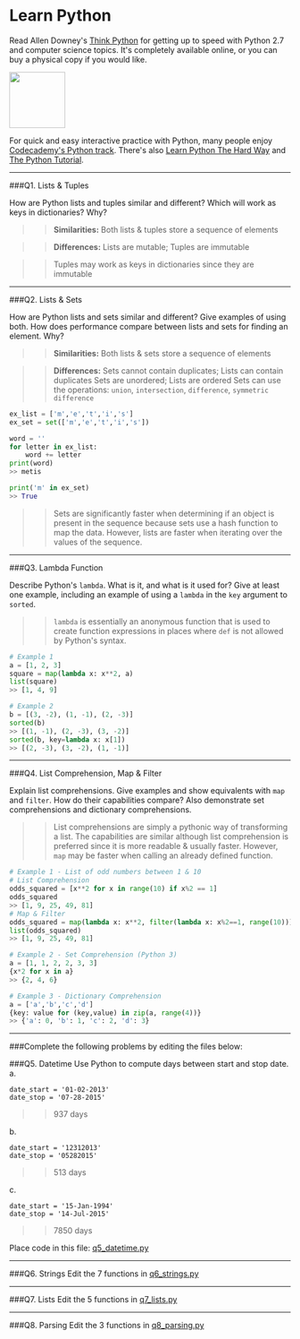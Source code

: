 # Learn Python

Read Allen Downey's [Think Python](http://www.greenteapress.com/thinkpython/) for getting up to speed with Python 2.7 and computer science topics. It's completely available online, or you can buy a physical copy if you would like.

<a href="http://www.greenteapress.com/thinkpython/"><img src="img/think_python.png" style="width: 100px;" target="_blank"></a>

For quick and easy interactive practice with Python, many people enjoy [Codecademy's Python track](http://www.codecademy.com/en/tracks/python). There's also [Learn Python The Hard Way](http://learnpythonthehardway.org/book/) and [The Python Tutorial](https://docs.python.org/2/tutorial/).

---

###Q1. Lists &amp; Tuples

How are Python lists and tuples similar and different? Which will work as keys in dictionaries? Why?

>> **Similarities:**
>> Both lists & tuples store a sequence of elements

>> **Differences:**
>> Lists are mutable; Tuples are immutable

>> Tuples may work as keys in dictionaries since they are immutable

---

###Q2. Lists &amp; Sets

How are Python lists and sets similar and different? Give examples of using both. How does performance compare between lists and sets for finding an element. Why?

>> **Similarities:**
>> Both lists & sets store a sequence of elements

>> **Differences:**
>> Sets cannot contain duplicates; Lists can contain duplicates
>> Sets are unordered; Lists are ordered
>> Sets can use the operations: `union`, `intersection`, `difference`, `symmetric difference`

```python
ex_list = ['m','e','t','i','s']
ex_set = set(['m','e','t','i','s'])

word = ''
for letter in ex_list:
    word += letter
print(word)
>> metis

print('m' in ex_set)
>> True
```

>> Sets are significantly faster when determining if an object is present in the sequence because sets use a hash function to map the data. However, lists are faster when iterating over the values of the sequence.

---

###Q3. Lambda Function

Describe Python's `lambda`. What is it, and what is it used for? Give at least one example, including an example of using a `lambda` in the `key` argument to `sorted`.

>> `lambda` is essentially an anonymous function that is used to create function expressions in places where `def` is not allowed by Python's syntax.

```python
# Example 1
a = [1, 2, 3]
square = map(lambda x: x**2, a)
list(square)
>> [1, 4, 9]

# Example 2
b = [(3, -2), (1, -1), (2, -3)]
sorted(b)
>> [(1, -1), (2, -3), (3, -2)]
sorted(b, key=lambda x: x[1])
>> [(2, -3), (3, -2), (1, -1)]
```

---

###Q4. List Comprehension, Map &amp; Filter

Explain list comprehensions. Give examples and show equivalents with `map` and `filter`. How do their capabilities compare? Also demonstrate set comprehensions and dictionary comprehensions.

>> List comprehensions are simply a pythonic way of transforming a list. The capabilities are similar although list comprehension is preferred since it is more readable & usually faster. However, `map` may be faster when calling an already defined function.

```python
# Example 1 - List of odd numbers between 1 & 10
# List Comprehension
odds_squared = [x**2 for x in range(10) if x%2 == 1]
odds_squared
>> [1, 9, 25, 49, 81]
# Map & Filter
odds_squared = map(lambda x: x**2, filter(lambda x: x%2==1, range(10)))
list(odds_squared)
>> [1, 9, 25, 49, 81]

# Example 2 - Set Comprehension (Python 3)
a = [1, 1, 2, 2, 3, 3]
{x*2 for x in a}
>> {2, 4, 6}

# Example 3 - Dictionary Comprehension
a = ['a','b','c','d']
{key: value for (key,value) in zip(a, range(4))}
>> {'a': 0, 'b': 1, 'c': 2, 'd': 3}
```

---

###Complete the following problems by editing the files below:

###Q5. Datetime
Use Python to compute days between start and stop date.   
a.  

```
date_start = '01-02-2013'    
date_stop = '07-28-2015'
```

>> 937 days

b.  
```
date_start = '12312013'  
date_stop = '05282015'  
```

>> 513 days

c.  
```
date_start = '15-Jan-1994'      
date_stop = '14-Jul-2015'  
```

>> 7850 days

Place code in this file: [q5_datetime.py](python/q5_datetime.py)

---

###Q6. Strings
Edit the 7 functions in [q6_strings.py](python/q6_strings.py)

---

###Q7. Lists
Edit the 5 functions in [q7_lists.py](python/q7_lists.py)

---

###Q8. Parsing
Edit the 3 functions in [q8_parsing.py](python/q8_parsing.py)
